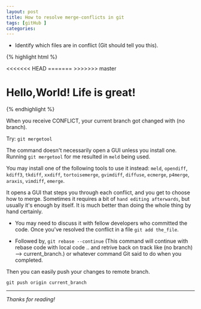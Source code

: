```yaml
---
layout: post
title: How to resolve merge-conflicts in git
tags: [gitHub ]
categories:
---
```



* Identify which files are in conflict (Git should tell you this).


{% highlight html %}
<html>
  <head>
<<<<<<< HEAD
    <link type="text/css" rel="stylesheet" media="all" href="style.css" />
=======
    <!-- no style -->
>>>>>>> master
  </head>
  <body>
    <h1>Hello,World! Life is great!</h1>
  </body>
</html>
{% endhighlight %}

When you receive CONFLICT, your current branch got changed with (no branch).

Try: `git mergetool`

The command doesn't necessarily open a GUI unless you install one. Running `git mergetool` for me resulted in `meld` being used.

You may install one of the following tools to use it instead:
`meld`, `opendiff`, `kdiff3`, `tkdiff`, `xxdiff`, `tortoisemerge`, `gvimdiff`, `diffuse`, `ecmerge`, `p4merge`, `araxis`, `vimdiff`, `emerge`.

It opens a GUI that steps you through each conflict, and you get to choose how to merge. Sometimes it requires a bit of `hand editing afterwards`, but usually it's enough by itself. It is much better than doing the whole thing by hand certainly.

* You may need to discuss it with fellow developers who committed the code. Once you've resolved the conflict in a file `git add the_file`.

* Followed by, `git rebase --continue` (This command will continue with rebase code with local code .. and retrive back on track like (no branch) --> current_branch.) or whatever command Git said to do when you completed.

Then you can easily push your changes to remote branch.

	git push origin current_branch


***

*Thanks for reading!*
